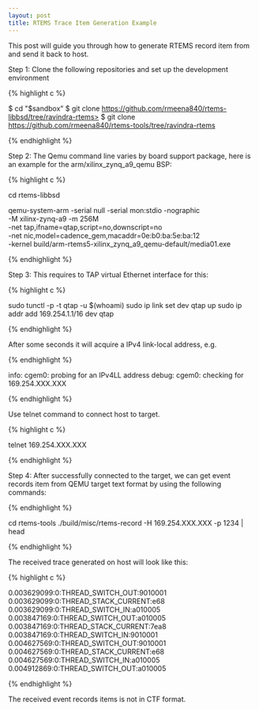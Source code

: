 ```yaml
---
layout: post
title: RTEMS Trace Item Generation Example
---
```


This post will guide you through how to generate RTEMS record item from and send it back to
host.

Step 1: Clone the following repositories and set up the development environment

{% highlight c %}

$ cd "$sandbox"
$ git clone https://github.com/rmeena840/rtems-libbsd/tree/ravindra-rtems>
$ git clone https://github.com/rmeena840/rtems-tools/tree/ravindra-rtems

{% endhighlight %}

Step 2: The Qemu command line varies by board support package, here is an
example for the arm/xilinx_zynq_a9_qemu BSP:

{% highlight c %}

  cd rtems-libbsd

  qemu-system-arm -serial null -serial mon:stdio -nographic \
  -M xilinx-zynq-a9 -m 256M \
  -net tap,ifname=qtap,script=no,downscript=no \
  -net nic,model=cadence_gem,macaddr=0e:b0:ba:5e:ba:12 \
  -kernel build/arm-rtems5-xilinx_zynq_a9_qemu-default/media01.exe

{% endhighlight %}

Step 3: This requires to TAP virtual Ethernet interface for this:

{% highlight c %}

  sudo tunctl -p -t qtap -u $(whoami)
  sudo ip link set dev qtap up
  sudo ip addr add 169.254.1.1/16 dev qtap

{% endhighlight %}

After some seconds it will acquire a IPv4 link-local address, e.g.

{% endhighlight %}

  info: cgem0: probing for an IPv4LL address
  debug: cgem0: checking for 169.254.XXX.XXX

{% endhighlight %}

Use telnet command to connect host to target.

{% highlight c %}

 telnet 169.254.XXX.XXX

{% endhighlight %}

Step 4: After successfully connected to the target, we can get event records
item  from QEMU target text format by using the following commands:

{% endhighlight %}

  cd rtems-tools
  ./build/misc/rtems-record -H 169.254.XXX.XXX -p 1234 | head

{% endhighlight %}

The received trace generated on host will look like this:

{% highlight c %}

  0.003629099:0:THREAD_SWITCH_OUT:9010001
  0.003629099:0:THREAD_STACK_CURRENT:e68
  0.003629099:0:THREAD_SWITCH_IN:a010005
  0.003847169:0:THREAD_SWITCH_OUT:a010005
  0.003847169:0:THREAD_STACK_CURRENT:7ea8
  0.003847169:0:THREAD_SWITCH_IN:9010001
  0.004627569:0:THREAD_SWITCH_OUT:9010001
  0.004627569:0:THREAD_STACK_CURRENT:e68
  0.004627569:0:THREAD_SWITCH_IN:a010005
  0.004912869:0:THREAD_SWITCH_OUT:a010005

{% endhighlight %}

The received event records items is not in CTF format.